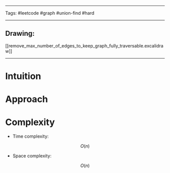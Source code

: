 

----

Tags: #leetcode #graph #union-find #hard

----

## Drawing:
[[remove_max_number_of_edges_to_keep_graph_fully_traversable.excalidraw]]

----


# Intuition

<!-- Describe your first thoughts on how to solve this problem. -->

  

# Approach

<!-- Describe your approach to solving the problem. -->

  

# Complexity

- Time complexity:

 $$O(n)$$

  

- Space complexity:

$$O(n)$$